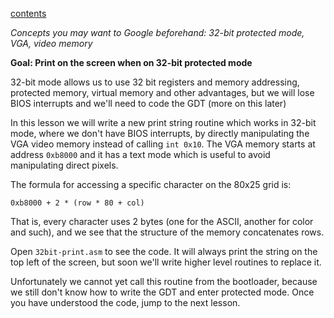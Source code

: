 [contents](../index.md)

*Concepts you may want to Google beforehand: 32-bit protected mode, VGA, video 
memory*

**Goal: Print on the screen when on 32-bit protected mode**

32-bit mode allows us to use 32 bit registers and memory addressing, 
protected memory, virtual memory and other advantages, but we will lose
BIOS interrupts and we'll need to code the GDT (more on this later)

In this lesson we will write a new print string routine which works in
32-bit mode, where we don't have BIOS interrupts, by directly manipulating
the VGA video memory instead of calling `int 0x10`. The VGA memory starts
at address `0xb8000` and it has a text mode which is useful to avoid
manipulating direct pixels.


The formula for accessing a specific character on the 80x25 grid is:

`0xb8000 + 2 * (row * 80 + col)`

That is, every character uses 2 bytes (one for the ASCII, another for 
color and such), and we see that the structure of the memory concatenates
rows.

Open `32bit-print.asm` to see the code. It will always print the string
on the top left of the screen, but soon we'll write higher level routines
to replace it.

Unfortunately we cannot yet call this routine from the bootloader, because
we still don't know how to write the GDT and enter protected mode. Once
you have understood the code, jump to the next lesson.
